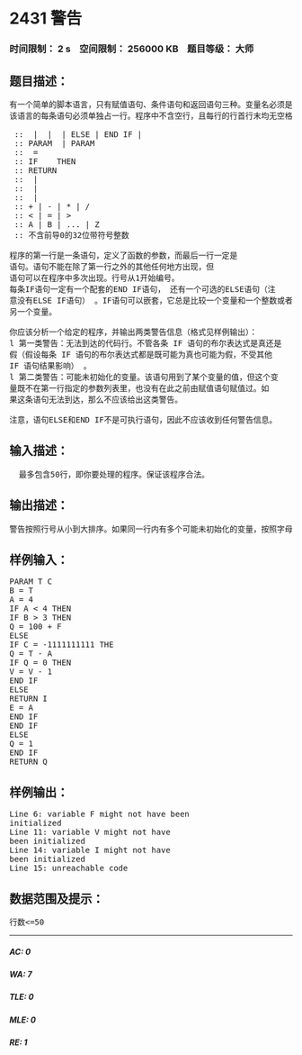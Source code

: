 # 2431 警告   
### 时间限制： 2 s&nbsp;&nbsp;&nbsp;&nbsp;空间限制： 256000 KB&nbsp;&nbsp;&nbsp;&nbsp;题目等级： 大师  
## 题目描述：  

<pre>
有一个简单的脚本语言，只有赋值语句、条件语句和返回语句三种。变量名必须是单个大写字母，且变量都是32位带符号整数。   
该语言的每条语句必须单独占一行。程序中不含空行，且每行的行首行末均无空格。每行的不同token之间用单个空格隔开。该语言的BNF如下：   
   
<line> :: <head> | <assignment> | <if> | ELSE | END IF | <return>   
<head> :: PARAM <paramlist> | PARAM   
<assignment> :: <variable> = <rvalue>   
<if> :: IF <variable> <relation> <value> THEN   
<return> :: RETURN <value>   
<paramlist> :: <variable> | <variable> <paramlist>   
<rvalue> :: <value> | <value> <operator> <value>   
<value> :: <variable> | <integer>   
<operator> :: + | - | * | /   
<relation> :: < | = | >   
<variable> :: A | B | ... | Z   
<integer> :: 不含前导0的32位带符号整数   
   
程序的第一行是一条<head>语句，定义了函数的参数，而最后一行一定是  
<return>语句。<head>语句不能在除了第一行之外的其他任何地方出现，但  
<return>语句可以在程序中多次出现。行号从1开始编号。   
每条IF语句一定有一个配套的END IF语句， 还有一个可选的ELSE语句（注  
意没有ELSE IF语句） 。IF语句可以嵌套，它总是比较一个变量和一个整数或者  
另一个变量。   
   
你应该分析一个给定的程序，并输出两类警告信息（格式见样例输出）：   
l 第一类警告：无法到达的代码行。不管各条 IF 语句的布尔表达式是真还是  
假（假设每条 IF 语句的布尔表达式都是既可能为真也可能为假，不受其他  
IF 语句结果影响） 。   
l 第二类警告：可能未初始化的变量。该语句用到了某个变量的值，但这个变  
量既不在第一行指定的参数列表里，也没有在此之前由赋值语句赋值过。如  
果这条语句无法到达，那么不应该给出这类警告。   
   
注意，语句ELSE和END IF不是可执行语句，因此不应该收到任何警告信息。
</pre>
  
  
## 输入描述：  

<pre>
  最多包含50行，即你要处理的程序。保证该程序合法。 
</pre>
  
  
## 输出描述：  

<pre>
警告按照行号从小到大排序。如果同一行内有多个可能未初始化的变量，按照字母顺序从小到大排列。如果没有任何警告信息，你的输出应该为空。
</pre>
  
  
## 样例输入：  

<pre>
PARAM T C   
B = T   
A = 4   
IF A < 4 THEN   
IF B > 3 THEN   
Q = 100 + F   
ELSE   
IF C = -1111111111 THE  
Q = T - A   
IF Q = 0 THEN   
V = V - 1   
END IF   
ELSE   
RETURN I   
E = A   
END IF   
END IF   
ELSE   
Q = 1   
END IF   
RETURN Q
</pre>
  
  
## 样例输出：  

<pre>
Line 6: variable F might not have been   
initialized   
Line 11: variable V might not have   
been initialized   
Line 14: variable I might not have   
been initialized   
Line 15: unreachable code
</pre>
  
  
## 数据范围及提示：  

<pre>
行数<=50
</pre>
  
  
***  

##### AC: 0  
##### WA: 7  
##### TLE: 0  
##### MLE: 0  
##### RE: 1  
